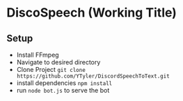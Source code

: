# DiscoSpeech (Working Title)

## Setup

* Install FFmpeg
* Navigate to desired directory
* Clone Project
`git clone https://github.com/YTyler/DiscordSpeechToText.git`
* install dependencies
`npm install`
* run `node bot.js` to serve the bot